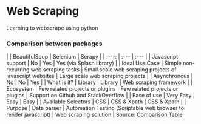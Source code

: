 # Web Scraping

Learning to webscrape using python

### Comparison between packages

| | BeautifulSoup |	Selenium |	Scrapy |
| :---:  | :---  | :--- | 
| Javascript support |	No |	Yes |	Yes (via Splash library) |
| Ideal Use Case	| Simple non-recurring web scraping tasks	| Small scale web scraping projects of javascript websites	| Large scale web scraping projects |
| Asynchronous	| No	| No	| Yes |
| What is it?	| Library	| Library	| Web scraping framework |
| Ecosystem	| Few related projects or plugins	| Few related projects or plugins	| Support on Github and StackOverflow |
| Ease of use	| Very Easy	| Easy	| Easy |
| Available Selectors	| CSS	| CSS & Xpath	| CSS & Xpath |
| Purpose	| Data parser	| Automation Testing (Scriptable web browser to render javascript)	| Web scraping solution |
Source: [Comparison Table](https://towardsdatascience.com/web-scraping-with-beautiful-soup-selenium-or-scrapy-62c6f3545de7)
